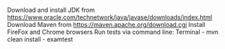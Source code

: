 Download and install JDK from https://www.oracle.com/technetwork/java/javase/downloads/index.html
Download Maven from https://maven.apache.org/download.cgi
Install FireFox and Chrome browsers
Run tests via command line: Terminal - mvn clean install - examtest